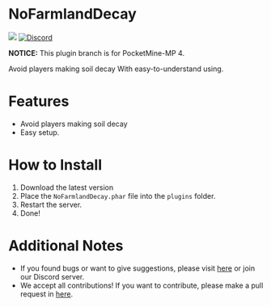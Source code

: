 # NoFarmlandDecay

<a href="https://poggit.pmmp.io/p/NoFarmlandDecay"><img src="https://poggit.pmmp.io/shield.dl.total/NoFarmlandDecay"></a>
[![Discord](https://img.shields.io/discord/869130615851745281.svg?label=&logo=discord&logoColor=ffffff&color=7389D8&labelColor=6A7EC2)](https://discord.gg/YYquESwF)

**NOTICE:** This plugin branch is for PocketMine-MP 4.

Avoid players making soil decay
With easy-to-understand using.

# Features

- Avoid players making soil decay
- Easy setup.

# How to Install

1. Download the latest version
2. Place the `NoFarmlandDecay.phar` file into the `plugins` folder.
3. Restart the server.
4. Done!

# Additional Notes

- If you found bugs or want to give suggestions, please visit <a href="https://github.com/Eric-pm-pl/NoFarmlandDecay/issues">here</a> or join our Discord server.
- We accept all contributions! If you want to contribute, please make a pull request in <a href="https://github.com/Eric-pm-pl/NoFarmlandDecay/pulls">here</a>.
